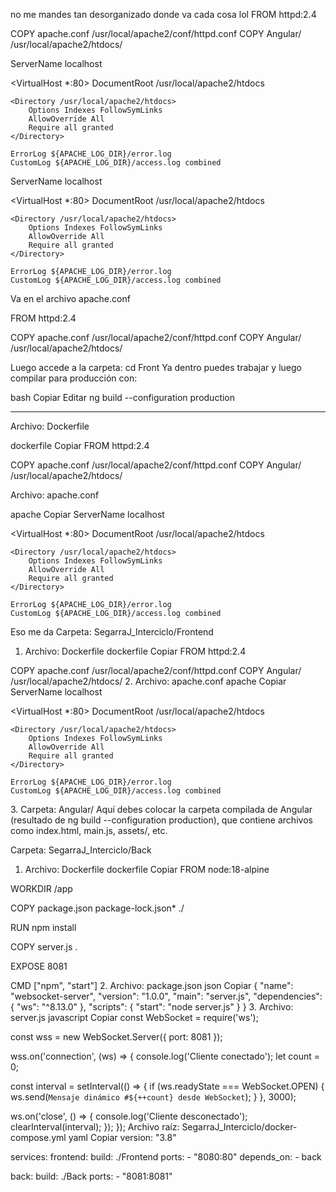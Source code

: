 no me mandes tan desorganizado donde va cada cosa lol
FROM httpd:2.4

COPY apache.conf /usr/local/apache2/conf/httpd.conf
COPY Angular/ /usr/local/apache2/htdocs/

ServerName localhost

<VirtualHost *:80>
    DocumentRoot /usr/local/apache2/htdocs

    <Directory /usr/local/apache2/htdocs>
        Options Indexes FollowSymLinks
        AllowOverride All
        Require all granted
    </Directory>

    ErrorLog ${APACHE_LOG_DIR}/error.log
    CustomLog ${APACHE_LOG_DIR}/access.log combined
</VirtualHost>


ServerName localhost

<VirtualHost *:80>
    DocumentRoot /usr/local/apache2/htdocs

    <Directory /usr/local/apache2/htdocs>
        Options Indexes FollowSymLinks
        AllowOverride All
        Require all granted
    </Directory>

    ErrorLog ${APACHE_LOG_DIR}/error.log
    CustomLog ${APACHE_LOG_DIR}/access.log combined
</VirtualHost>
Va en el archivo apache.conf

FROM httpd:2.4

COPY apache.conf /usr/local/apache2/conf/httpd.conf
COPY Angular/ /usr/local/apache2/htdocs/

Luego accede a la carpeta:
cd Front
Ya dentro puedes trabajar y luego compilar para producción con:

bash
Copiar
Editar
ng build --configuration production

  ----
  Archivo: Dockerfile

dockerfile
Copiar
FROM httpd:2.4

COPY apache.conf /usr/local/apache2/conf/httpd.conf
COPY Angular/ /usr/local/apache2/htdocs/

Archivo: apache.conf

apache
Copiar
ServerName localhost

<VirtualHost *:80>
    DocumentRoot /usr/local/apache2/htdocs

    <Directory /usr/local/apache2/htdocs>
        Options Indexes FollowSymLinks
        AllowOverride All
        Require all granted
    </Directory>

    ErrorLog ${APACHE_LOG_DIR}/error.log
    CustomLog ${APACHE_LOG_DIR}/access.log combined
</VirtualHost>


Eso me da 
Carpeta: SegarraJ_Interciclo/Frontend
1. Archivo: Dockerfile
dockerfile
Copiar
FROM httpd:2.4

COPY apache.conf /usr/local/apache2/conf/httpd.conf
COPY Angular/ /usr/local/apache2/htdocs/
2. Archivo: apache.conf
apache
Copiar
ServerName localhost

<VirtualHost *:80>
    DocumentRoot /usr/local/apache2/htdocs

    <Directory /usr/local/apache2/htdocs>
        Options Indexes FollowSymLinks
        AllowOverride All
        Require all granted
    </Directory>

    ErrorLog ${APACHE_LOG_DIR}/error.log
    CustomLog ${APACHE_LOG_DIR}/access.log combined
</VirtualHost>
3. Carpeta: Angular/
Aquí debes colocar la carpeta compilada de Angular (resultado de ng build --configuration production), que contiene archivos como index.html, main.js, assets/, etc.

Carpeta: SegarraJ_Interciclo/Back
1. Archivo: Dockerfile
dockerfile
Copiar
FROM node:18-alpine

WORKDIR /app

COPY package.json package-lock.json* ./

RUN npm install

COPY server.js .

EXPOSE 8081

CMD ["npm", "start"]
2. Archivo: package.json
json
Copiar
{
  "name": "websocket-server",
  "version": "1.0.0",
  "main": "server.js",
  "dependencies": {
    "ws": "^8.13.0"
  },
  "scripts": {
    "start": "node server.js"
  }
}
3. Archivo: server.js
javascript
Copiar
const WebSocket = require('ws');

const wss = new WebSocket.Server({ port: 8081 });

wss.on('connection', (ws) => {
  console.log('Cliente conectado');
  let count = 0;

  const interval = setInterval(() => {
    if (ws.readyState === WebSocket.OPEN) {
      ws.send(`Mensaje dinámico #${++count} desde WebSocket`);
    }
  }, 3000);

  ws.on('close', () => {
    console.log('Cliente desconectado');
    clearInterval(interval);
  });
});
Archivo raíz: SegarraJ_Interciclo/docker-compose.yml
yaml
Copiar
version: "3.8"

services:
  frontend:
    build: ./Frontend
    ports:
      - "8080:80"
    depends_on:
      - back

  back:
    build: ./Back
    ports:
      - "8081:8081"

